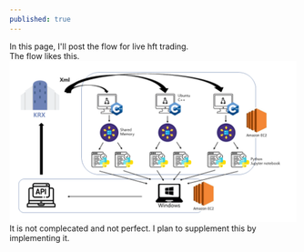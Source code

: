 ```yaml
---
published: true
---
```

In this page, I'll post the flow for live hft trading.  
The flow likes this.
![flow](/assets/img/flow.png)
It is not complecated and not perfect. I plan to supplement this by implementing it.
